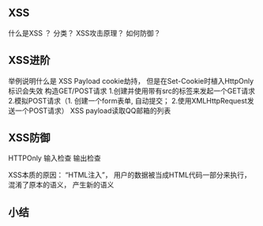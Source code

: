 ## XSS
什么是XSS ？
分类？
XSS攻击原理？
如何防御？


## XSS进阶
举例说明什么是 XSS Payload
cookie劫持， 但是在Set-Cookie时植入HttpOnly标识会失效
构造GET/POST请求
1.创建并使用带有src的标签来发起一个GET请求
2.模拟POST请求（1. 创建一个form表单, 自动提交； 2.使用XMLHttpRequest发送一个POST请求）
XSS payload读取QQ邮箱的列表

## XSS防御
HTTPOnly
输入检查
输出检查

XSS本质的原因： “HTML注入”， 用户的数据被当成HTML代码一部分来执行，混淆了原本的语义， 产生新的语义
## 小结